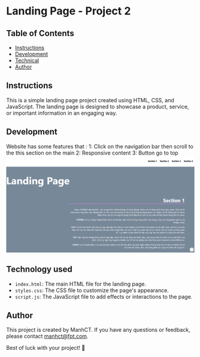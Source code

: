# Landing Page - Project 2

## Table of Contents

- [Instructions](#instructions)
- [Development](#development)
- [Technical](#technologyused)
- [Author](#author)

## Instructions

This is a simple landing page project created using HTML, CSS, and JavaScript.
The landing page is designed to showcase a product, service, or important information in an engaging way.

## Development

Website has some features that :
1: Click on the navigation bar then scroll to the this section on the main
2: Responsive content
3: Button go to top
![alt](image/final.png)

## Technology used

- `index.html`: The main HTML file for the landing page.
- `styles.css`: The CSS file to customize the page's appearance.
- `script.js`: The JavaScript file to add effects or interactions to the page.

## Author

This project is created by ManhCT. If you have any questions or feedback, please contact [manhct@fpt.com](mailto:manhct@fpt.com).

Best of luck with your project! 🚀
